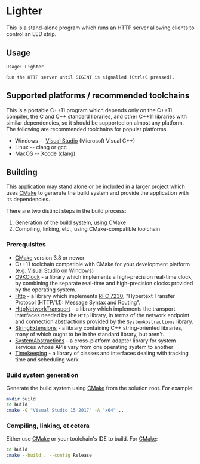 # Lighter

This is a stand-alone program which runs an HTTP server allowing clients to
control an LED strip.

## Usage

    Usage: Lighter

    Run the HTTP server until SIGINT is signalled (Ctrl+C pressed).

## Supported platforms / recommended toolchains

This is a portable C++11 program which depends only on the C++11 compiler, the
C and C++ standard libraries, and other C++11 libraries with similar
dependencies, so it should be supported on almost any platform.  The following
are recommended toolchains for popular platforms.

* Windows -- [Visual Studio](https://www.visualstudio.com/) (Microsoft Visual C++)
* Linux -- clang or gcc
* MacOS -- Xcode (clang)

## Building

This application may stand alone or be included in a larger project which uses
[CMake](https://cmake.org/) to generate the build system and provide the
application with its dependencies.

There are two distinct steps in the build process:

1. Generation of the build system, using CMake
2. Compiling, linking, etc., using CMake-compatible toolchain

### Prerequisites

* [CMake](https://cmake.org/) version 3.8 or newer
* C++11 toolchain compatible with CMake for your development platform (e.g.
  [Visual Studio](https://www.visualstudio.com/) on Windows)
* [O9KClock](https://github.com/rhymu8354/O9KClock.git) - a library which
  implements a high-precision real-time clock, by combining the separate
  real-time and high-precision clocks provided by the operating system.
* [Http](https://github.com/rhymu8354/Http.git) - a library which implements
  [RFC 7230](https://tools.ietf.org/html/rfc7230), "Hypertext Transfer Protocol
  (HTTP/1.1): Message Syntax and Routing".
* [HttpNetworkTransport](https://github.com/rhymu8354/HttpNetworkTransport.git) -
  a library which implements the transport interfaces needed by the `Http`
  library, in terms of the network endpoint and connection abstractions
  provided by the `SystemAbstractions` library.
* [StringExtensions](https://github.com/rhymu8354/StringExtensions.git) - a
  library containing C++ string-oriented libraries, many of which ought to be
  in the standard library, but aren't.
* [SystemAbstractions](https://github.com/rhymu8354/SystemAbstractions.git) - a
  cross-platform adapter library for system services whose APIs vary from one
  operating system to another
* [Timekeeping](https://github.com/rhymu8354/Timekeeping.git) - a library
  of classes and interfaces dealing with tracking time and scheduling work

### Build system generation

Generate the build system using [CMake](https://cmake.org/) from the solution root.  For example:

```bash
mkdir build
cd build
cmake -G "Visual Studio 15 2017" -A "x64" ..
```

### Compiling, linking, et cetera

Either use [CMake](https://cmake.org/) or your toolchain's IDE to build.
For [CMake](https://cmake.org/):

```bash
cd build
cmake --build . --config Release
```
